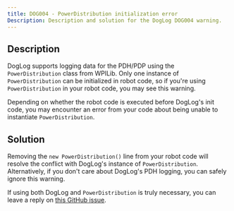 ```yaml
---
title: DOG004 - PowerDistribution initialization error
Description: Description and solution for the DogLog DOG004 warning.
---
```


## Description

DogLog supports logging data for the PDH/PDP using the `PowerDistribution` class from WPILib.
Only one instance of `PowerDistribution` can be initialized in robot code, so if you're using `PowerDistribution` in your robot code, you may see this warning.

Depending on whether the robot code is executed before DogLog's init code, you may encounter an error from your code about being unable to instantiate `PowerDistribution`.

## Solution

Removing the `new PowerDistribution()` line from your robot code will resolve the conflict with DogLog's instance of `PowerDistribution`.
Alternatively, if you don't care about DogLog's PDH logging, you can safely ignore this warning.

If using both DogLog and `PowerDistribution` is truly necessary, you can leave a reply on [this GitHub issue](https://github.com/jonahsnider/doglog/issues/20).
